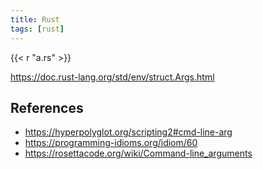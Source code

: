 ```yaml
---
title: Rust
tags: [rust]
---
```


{{< r "a.rs" >}}

<https://doc.rust-lang.org/std/env/struct.Args.html>

## References

- <https://hyperpolyglot.org/scripting2#cmd-line-arg>
- <https://programming-idioms.org/idiom/60>
- <https://rosettacode.org/wiki/Command-line_arguments>
